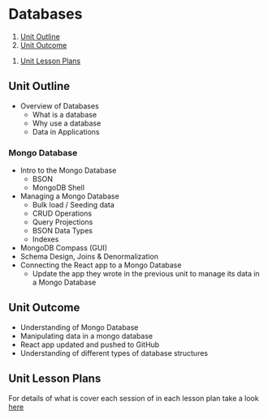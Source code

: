 # Databases

1. [Unit Outline](#unit-outline)
1. [Unit Outcome](#unit-outcome)
<!-- 1. [Related Empowerment Day](#related-empowerment-day) -->
1. [Unit Lesson Plans](#unit-lesson-plans)

## Unit Outline

- Overview of Databases
  - What is a database
  - Why use a database
  - Data in Applications

<!-- - Relational Databases
  - Relational & Non-Relational (NoSQL) Defined
  - Tables, Records and Fields
  - Unique Identifier/Keys
  - Normalization
- Intro to SQL Databases (Look at MySQL)
  - SQL and CRUD operations
  - ANSI/ISO Standards
  - MySQL Setup (MariaDB)
- Intro to NoSQL Databases (Graph, Mongo etc)
- Choosing the database for an application -->

<!-- # Mongo Database -->

### Mongo Database

- Intro to the Mongo Database
  - BSON
  - MongoDB Shell
- Managing a Mongo Database
  - Bulk load / Seeding data
  - CRUD Operations
  - Query Projections
  - BSON Data Types
  - Indexes
- MongoDB Compass (GUI)
- Schema Design, Joins & Denormalization
- Connecting the React app to a Mongo Database
  - Update the app they wrote in the previous unit to manage its data in a Mongo Database

## Unit Outcome

- Understanding of Mongo Database
- Manipulating data in a mongo database
- React app updated and pushed to GitHub
- Understanding of different types of database structures

## Unit Lesson Plans

For details of what is cover each session of in each lesson plan take a look [here](lesson-plan)
